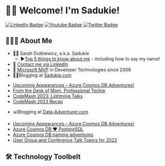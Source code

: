 # 👋🏻 Welcome! I'm Sadukie!

<div id="badges">
  <a href="https://linkedin.com/in/sadukie"><img src="https://img.shields.io/badge/LinkedIn-blue?style=for-the-badge&logo=linkedin&logoColor=white" alt="LinkedIn Badge"/></a>
  <a href="https://youtube.com/sadukie"><img src="https://img.shields.io/badge/YouTube-red?style=for-the-badge&logo=youtube&logoColor=white" alt="Youtube Badge"/></a>
  <a href="https://twitter.com/sadukie"><img src="https://img.shields.io/badge/Twitter-blue?style=for-the-badge&logo=twitter&logoColor=white" alt="Twitter Badge"/></a>
</div>

## 👩🏻‍💻 About Me

- 👩🏻 Sarah Dutkiewicz, a.k.a. Sadukie
    - ▶️[Top 5 things to know about me](https://www.youtube.com/watch?v=h25u7zWUwoQ) - including how to say my name!
- 🤝 [Contact me via LinkedIn](https://linkedin.com/in/sadukie)
- 🏅 [Microsoft MVP](https://mvp.microsoft.com/en-us/PublicProfile/4025435?fullName=Sarah%20E%20Dutkiewicz) in Developer Technologies since 2009
- ✍🏻Blogging at [Sadukie.com](https://www.sadukie.com)

<!-- SADUKIE-BLOG-POST:START -->
- [Upcoming Appearances – Azure Cosmos DB Adventures!](https://www.sadukie.com/2023/01/26/upcoming-appearances-azure-cosmos-db-adventures/?utm_source=rss&utm_medium=rss&utm_campaign=upcoming-appearances-azure-cosmos-db-adventures)
- [From the Desk of Mom, Professional Techie](https://www.sadukie.com/2023/01/25/from-the-desk-of-mom-professional-techie/?utm_source=rss&utm_medium=rss&utm_campaign=from-the-desk-of-mom-professional-techie)
- [CodeMash 2023: Lightning Talks](https://www.sadukie.com/2023/01/20/codemash-2023-lightning-talks/?utm_source=rss&utm_medium=rss&utm_campaign=codemash-2023-lightning-talks)
- [CodeMash 2023 Recap](https://www.sadukie.com/2023/01/20/codemash-2023-recap/?utm_source=rss&utm_medium=rss&utm_campaign=codemash-2023-recap)
<!-- SADUKIE-BLOG-POST:END -->

- 📊Blogging at [Data-Adventurer.com](https://www.data-adventurer.com)

<!-- DA-BLOG-POST:START -->
- [Upcoming Appearances – Azure Cosmos DB Adventures!](https://data-adventurer.com/2023/01/26/upcoming-appearances-azure-cosmos-db-adventures/?utm_source=rss&utm_medium=rss&utm_campaign=upcoming-appearances-azure-cosmos-db-adventures)
- [Azure Cosmos DB ❤️ PostgreSQL](https://data-adventurer.com/2022/11/02/azure-cosmos-db-%e2%9d%a4%ef%b8%8f-postgresql/?utm_source=rss&utm_medium=rss&utm_campaign=azure-cosmos-db-%25e2%259d%25a4%25ef%25b8%258f-postgresql)
- [Azure Cosmos DB naming adventures](https://data-adventurer.com/2022/10/24/azure-cosmos-db-naming-adventures/?utm_source=rss&utm_medium=rss&utm_campaign=azure-cosmos-db-naming-adventures)
- [User Group and Conference Talk Topics for 2022](https://data-adventurer.com/2022/02/04/user-group-and-conference-talk-topics-for-2022/?utm_source=rss&utm_medium=rss&utm_campaign=user-group-and-conference-talk-topics-for-2022)
<!-- DA-BLOG-POST:END -->

## 🛠️ Technology Toolbelt
